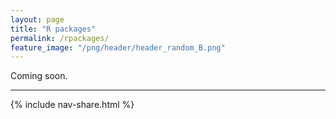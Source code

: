 ```yaml
---
layout: page
title: "R packages"
permalink: /rpackages/
feature_image: "/png/header/header_random_B.png"
---
```


Coming soon.

-----

{% include nav-share.html %}